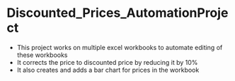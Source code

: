 # Discounted_Prices_AutomationProject

* This project works on multiple excel workbooks to automate editing of these workbooks
* It corrects the price to discounted price by reducing it by 10%
* It also creates and adds a bar chart for prices in the workbook
